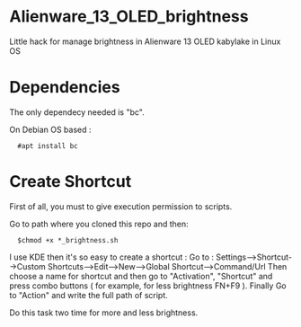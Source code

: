 # Alienware_13_OLED_brightness
Little hack for manage brightness in Alienware 13 OLED kabylake in Linux OS

# Dependencies

The only dependecy needed is "bc". 

On Debian OS based :

      #apt install bc
      
# Create Shortcut

First of all, you must to give execution permission to scripts.

Go to path where you cloned this repo and then:

      $chmod +x *_brightness.sh
      
I use KDE then it's so easy to create a shortcut :
Go to : Settings-->Shortcut-->Custom Shortcuts-->Edit-->New-->Global Shortcut-->Command/Url
Then choose a name for shortcut and then go to "Activation", "Shortcut" and press combo buttons ( for example, for less brightness FN+F9 ).
Finally Go to "Action" and write the full path of script.

Do this task two time for more and less brightness.
      
